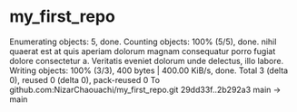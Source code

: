 # my_first_repo

Enumerating objects: 5, done.
Counting objects: 100% (5/5), done.
nihil quaerat est at quis aperiam dolorum magnam consequatur porro fugiat dolore consectetur a. Veritatis eveniet dolorum unde delectus, illo labore.
Writing objects: 100% (3/3), 400 bytes | 400.00 KiB/s, done.
Total 3 (delta 0), reused 0 (delta 0), pack-reused 0
To github.com:NizarChaouachi/my_first_repo.git
   29dd33f..2b292a3  main -> main
